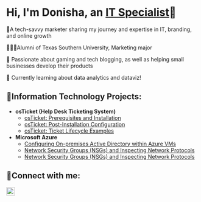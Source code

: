 <h1>Hi, I'm Donisha, an <a href="https://www.linkedin.com/in/donisha-gillespie-b2617b1b8/">IT Specialist</a>🤍</h1>

💟A tech-savvy marketer sharing my journey and expertise in IT, branding, and online growth 

👩🏾‍🎓Alumni of Texas Southern University, Marketing major

🫧 Passionate about gaming and tech blogging, as well as helping small businesses develop their products

💭 Currently learning about data analytics and dataviz!


<h2> 🤍Information Technology Projects:</h2>

- <b>osTicket (Help Desk Ticketing System)</b>
  - [osTicket: Prerequisites and Installation](https://github.com/ItsDonisha/osticket-prereqs)
  - [osTicket: Post-Installation Configuration](https://github.com/ItsDonisha/post-installation)
  - [osTicket: Ticket Lifecycle Examples](https://github.com/ItsDonisha/ticket-lifecylce)
- <b>Microsoft Azure</b>
  - [Configuring On-premises Active Directory within Azure VMs](https://github.com/itsDonisha/active-directory)
  - [Network Security Groups (NSGs) and Inspecting Network Protocols](https:github.com/itsDonisha/Network-security)
  - [Network Security Groups (NSGs) and Inspecting Network Protocols](https:github.com/itsDonisha/Network-security)
    
<h2>💟Connect with me:</h2>

[<img align="left" alt="donisha | LinkedIn" width="22px" src="https://cdn.jsdelivr.net/npm/simple-icons@v3/icons/linkedin.svg" />][linkedin]

[linkedin]: https://www.linkedin.com/in/donisha-gillespie-b2617b1b8/
